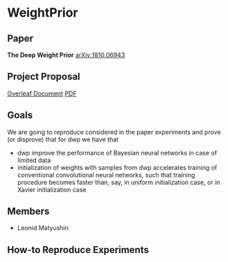 # WeightPrior

## Paper
**The Deep Weight Prior**
[arXiv:1810.06943](https://arxiv.org/abs/1810.06943)

## Project Proposal
[Overleaf Document](https://www.overleaf.com/read/njvynwkrxzvd)
[PDF](https://github.com/matyushinleonid/WeightPrior/blob/master/BMML_Project_Proposal.pdf)

## Goals
We are going to reproduce considered in the paper experiments and prove (or disprove) that for dwp we have that

* dwp improve the performance of Bayesian neural networks in case of limited data
* initialization of weights with samples from dwp accelerates training of conventional convolutional neural networks, such that training procedure becomes faster than, say, in uniform initialization case, or in Xavier initialization case

## Members
* Leonid Matyushin

## How-to Reproduce Experiments
